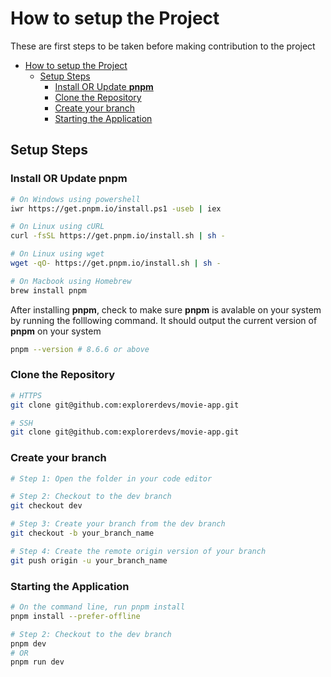 # How to setup the Project

These are first steps to be taken before making contribution to the project

- [How to setup the Project](#how-to-setup-the-project)
  - [Setup Steps](#setup-steps)
    - [Install OR Update **pnpm**](#install-or-update-pnpm)
    - [Clone the Repository](#clone-the-repository)
    - [Create your branch](#create-your-branch)
    - [Starting the Application](#starting-the-application)

## Setup Steps

### Install OR Update **pnpm**

```bash
# On Windows using powershell
iwr https://get.pnpm.io/install.ps1 -useb | iex

# On Linux using cURL
curl -fsSL https://get.pnpm.io/install.sh | sh -

# On Linux using wget
wget -qO- https://get.pnpm.io/install.sh | sh -

# On Macbook using Homebrew
brew install pnpm
```

After installing **pnpm**, check to make sure **pnpm** is avalable on your system by running the folllowing command. It should output the current version of **pnpm** on your system

```bash
pnpm --version # 8.6.6 or above

```

### Clone the Repository

```bash
# HTTPS
git clone git@github.com:explorerdevs/movie-app.git

# SSH
git clone git@github.com:explorerdevs/movie-app.git

```

### Create your branch

```bash
# Step 1: Open the folder in your code editor

# Step 2: Checkout to the dev branch
git checkout dev

# Step 3: Create your branch from the dev branch
git checkout -b your_branch_name

# Step 4: Create the remote origin version of your branch
git push origin -u your_branch_name

```

### Starting the Application

```bash
# On the command line, run pnpm install
pnpm install --prefer-offline

# Step 2: Checkout to the dev branch
pnpm dev
# OR
pnpm run dev

```
